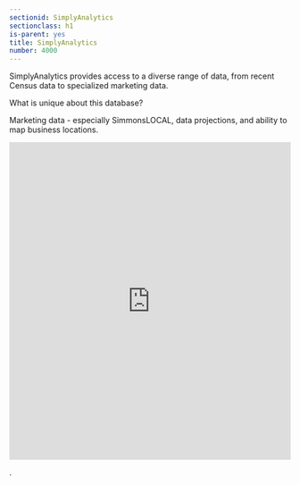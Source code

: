 ```yaml
---
sectionid: SimplyAnalytics
sectionclass: h1
is-parent: yes
title: SimplyAnalytics
number: 4000
---
```


SimplyAnalytics provides access to a diverse range of data, from recent Census data to specialized marketing data.  

What is unique about this database?  

Marketing data - especially SimmonsLOCAL, data projections, and ability to map business locations.  



<style>
.responsive-wrap iframe{ max-width: 100%;}
</style>
<div class="responsive-wrap">
<!-- this is the embed code provided by Google -->
  <iframe src="https://docs.google.com/presentation/d/e/2PACX-1vQ1TG-BGpjOGCr1N1szR9Ci6bpgsYtEVPdKxTJet_-SyEq9ZyDGj77eDfivB5IySFzX3uyBkJBd1TCw/embed?start=false&loop=false&delayms=3000" frameborder="0" width="960" height="569" allowfullscreen="true" mozallowfullscreen="true" webkitallowfullscreen="true"></iframe>
<!-- Google embed ends -->
</div> 







.


